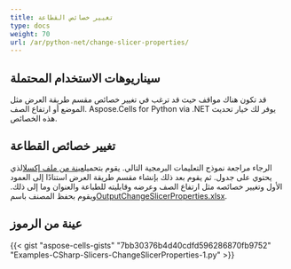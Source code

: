 ```yaml
---
title: تغيير خصائص القطاعة
type: docs
weight: 70
url: /ar/python-net/change-slicer-properties/
---
```

##  **سيناريوهات الاستخدام المحتملة**

قد تكون هناك مواقف حيث قد ترغب في تغيير خصائص مقسم طريقة العرض مثل الموضع أو ارتفاع الصف. Aspose.Cells for Python via .NET يوفر لك خيار تحديث هذه الخصائص.

##  **تغيير خصائص القطاعة**

 الرجاء مراجعة نموذج التعليمات البرمجية التالي. يقوم بتحميل[عينة من ملف إكسل](sampleCreateSlicerToExcelTable.xlsx)الذي يحتوي على جدول. ثم يقوم بعد ذلك بإنشاء مقسم طريقة العرض استنادًا إلى العمود الأول وتغيير خصائصه مثل ارتفاع الصف وعرضه وقابليته للطباعة والعنوان وما إلى ذلك. ويقوم بحفظ المصنف باسم[OutputChangeSlicerProperties.xlsx](outputChangeSlicerProperties.xlsx).

##  **عينة من الرموز**

{{< gist "aspose-cells-gists" "7bb30376b4d40cdfd596286870fb9752" "Examples-CSharp-Slicers-ChangeSlicerProperties-1.py" >}}
